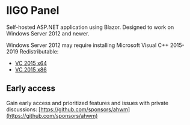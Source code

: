# IIGO Panel

Self-hosted ASP.NET application using Blazor. Designed to work on Windows Server 2012 and newer.

Windows Server 2012 may require installing Microsoft Visual C++ 2015-2019 Redistributable:

* [VC 2015 x64](https://aka.ms/vs/16/release/vc_redist.x64.exe)
* [VC 2015 x86](https://aka.ms/vs/16/release/vc_redist.x86.exe)

## Early access

Gain early access and prioritized features and issues with private discussions: [https://github.com/sponsors/ahwm](https://github.com/sponsors/ahwm)
